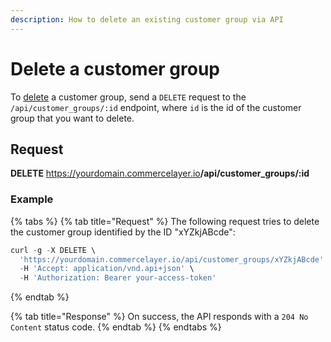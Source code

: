 ```yaml
---
description: How to delete an existing customer group via API
---
```


# Delete a customer group

To <a href="https://docs.commercelayer.io/developers/deleting-resources" target="_blank">delete</a> a customer group, send a `DELETE` request to the `/api/customer_groups/:id` endpoint, where `id` is the id of the customer group that you want to delete.

## Request

**DELETE** https://yourdomain.commercelayer.io<b>/api/customer_groups/:id</b>

### Example

{% tabs %}
{% tab title="Request" %}
The following request tries to delete the customer group identified by the ID "xYZkjABcde":

```javascript
curl -g -X DELETE \
  'https://yourdomain.commercelayer.io/api/customer_groups/xYZkjABcde' \
  -H 'Accept: application/vnd.api+json' \
  -H 'Authorization: Bearer your-access-token'
```
{% endtab %}

{% tab title="Response" %}
On success, the API responds with a `204 No Content` status code.
{% endtab %}
{% endtabs %}

